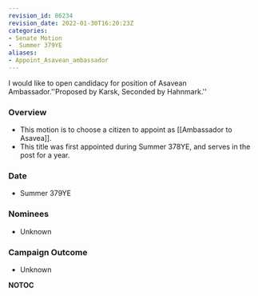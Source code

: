 ```yaml
---
revision_id: 86234
revision_date: 2022-01-30T16:20:23Z
categories:
- Senate Motion
-  Summer 379YE
aliases:
- Appoint_Asavean_ambassador
---
```


I would like to open candidacy for position of Asavean Ambassador.''Proposed by Karsk, Seconded by Hahnmark.''

### Overview
* This motion is to choose a citizen to appoint as [[Ambassador to Asavea]].
* This title was first appointed during Summer 378YE, and serves in the post for a year.

### Date
* Summer 379YE

### Nominees
* Unknown 

### Campaign Outcome
* Unknown


__NOTOC__